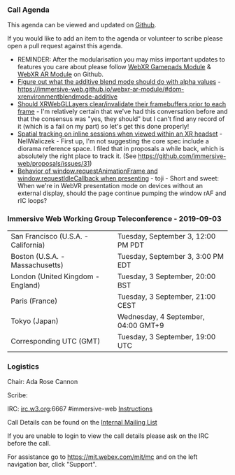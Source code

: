### Call Agenda

This agenda can be viewed and updated on [Github](https://github.com/immersive-web/administrivia/blob/master/meetings/wg/2019-09-03-Immersive_Web_Working_Group_Teleconference-agenda.md).

If you would like to add an item to the agenda or volunteer to scribe please open a pull request against this agenda.

*  REMINDER: After the modularisation you may miss important updates to features you care about please follow [WebXR Gamepads Module](https://github.com/immersive-web/webxr-gamepads-module/) & [WebXR AR Module](https://github.com/immersive-web/webxr-ar-module/) on Github.
* [Figure out what the additive blend mode should do with alpha values](https://github.com/immersive-web/webxr-ar-module/issues/14) - https://immersive-web.github.io/webxr-ar-module/#dom-xrenvironmentblendmode-additive
* [Should XRWebGLLayers clear/invalidate their framebuffers prior to each frame](https://github.com/immersive-web/webxr/issues/775) - I'm relatively certain that we've had this conversation before and that the consensus was "yes, they should" but I can't find any record of it (which is a fail on my part) so let's get this done properly!
* [Spatial tracking on inline sessions when viewed within an XR headset](https://github.com/immersive-web/webxr/issues/756) - NellWaliczek - First up, I'm not suggesting the core spec include a diorama reference space.  I filed that in proposals a while back, which is absolutely the right place to track it.  (See https://github.com/immersive-web/proposals/issues/31) 
* [Behavior of window.requestAnimationFrame and window.requestIdleCallback when presenting](https://github.com/immersive-web/webxr/issues/225) - toji - Short and sweet: When we're in WebVR presentation mode on devices without an external display, should the page continue pumping the window rAF and rIC loops?

### Immersive Web Working Group Teleconference - 2019-09-03

<table>
<tr><td> San Francisco (U.S.A. - California) <td> Tuesday, September 3, 12:00 PM PDT
<tr><td> Boston (U.S.A. - Massachusetts) <td> Tuesday, September 3, 3:00 PM EDT
<tr><td> London (United Kingdom - England) <td> Tuesday, 3 September, 20:00 BST
<tr><td> Paris (France) <td> Tuesday, 3 September, 21:00 CEST
<tr><td> Tokyo (Japan) <td> Wednesday, 4 September, 04:00 GMT+9
<tr><td> Corresponding UTC (GMT) <td> Tuesday, 3 September, 19:00 UTC
</table>

### Logistics

Chair: Ada Rose Cannon

Scribe:

IRC: [irc.w3.org](http://irc.w3.org/):6667 #immersive-web [Instructions](https://github.com/immersive-web/administrivia/blob/master/IRC.md)

Call Details can be found on the [Internal Mailing List](https://lists.w3.org/Archives/Member/internal-immersive-web/2019Feb/0002.html)

If you are unable to login to view the call details please ask on the IRC before the call.

For assistance go to https://mit.webex.com/mit/mc  and on the left navigation bar, click "Support".
          
